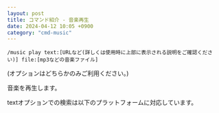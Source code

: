 ```yaml
---
layout: post
title: コマンド紹介 - 音楽再生
date: 2024-04-12 10:05 +0900
category: "cmd-music"
---
```


`/music play text:[URLなど(詳しくは使用時に上部に表示される説明をご確認ください)] file:[mp3などの音楽ファイル]`

(オプションはどちらかのみご利用ください。)

音楽を再生します。

textオプションでの検索は以下のプラットフォームに対応しています。
